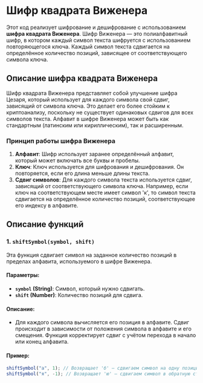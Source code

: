 # Шифр квадрата Виженера

Этот код реализует шифрование и дешифрование с использованием **шифра квадрата Виженера**. Шифр Виженера — это полиалфавитный шифр, в котором каждый символ текста шифруется с использованием повторяющегося ключа. Каждый символ текста сдвигается на определённое количество позиций, зависящее от соответствующего символа ключа.

## Описание шифра квадрата Виженера

Шифр квадрата Виженера представляет собой улучшение шифра Цезаря, который использует для каждого символа свой сдвиг, зависящий от символа ключа. Это делает его более стойким к криптоанализу, поскольку не существует одинаковых сдвигов для всех символов текста. Алфавит в шифре Виженера может быть как стандартным (латинским или кириллическим), так и расширенным.

### Принцип работы шифра Виженера

1. **Алфавит**: Шифр использует заранее определённый алфавит, который может включать все буквы и пробелы.
2. **Ключ**: Ключ используется для шифрования и дешифрования. Он повторяется, если его длина меньше длины текста.
3. **Сдвиг символов**: Для каждого символа текста используется сдвиг, зависящий от соответствующего символа ключа. Например, если ключ на соответствующем месте имеет символ 'к', то символ текста сдвигается на определённое количество позиций, соответствующее его индексу в алфавите.

## Описание функций

### 1. `shiftSymbol(symbol, shift)`

Эта функция сдвигает символ на заданное количество позиций в пределах алфавита, используемого в шифре Виженера.

#### Параметры:

-   **`symbol` (String)**: Символ, который нужно сдвигать.
-   **`shift` (Number)**: Количество позиций для сдвига.

#### Описание:

-   Для каждого символа вычисляется его позиция в алфавите. Сдвиг происходит в зависимости от положения символа в алфавите и его смещения. Функция корректирует сдвиг с учётом перехода в начало или конец алфавита.

#### Пример:

```javascript
shiftSymbol("а", 1); // Возвращает 'б' — сдвигаем символ на одну позицию
shiftSymbol("я", -1); // Возвращает 'ю' — сдвигаем символ в обратную сторону
```
